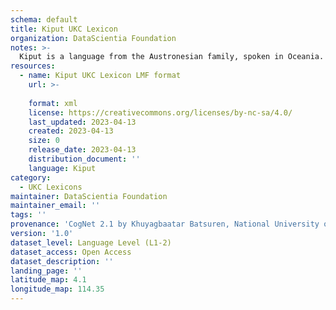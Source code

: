 ```yaml
---
schema: default
title: Kiput UKC Lexicon
organization: DataScientia Foundation
notes: >-
  Kiput is a language from the Austronesian family, spoken in Oceania. The UKC Lexicon of Kiput is represented as a lexico-semantic network. It consists of words, word senses, synsets, as well as sense-level and synset-level relationships.
resources:
  - name: Kiput UKC Lexicon LMF format
    url: >-
      
    format: xml
    license: https://creativecommons.org/licenses/by-nc-sa/4.0/
    last_updated: 2023-04-13
    created: 2023-04-13
    size: 0
    release_date: 2023-04-13
    distribution_document: ''
    language: Kiput
category:
  - UKC Lexicons
maintainer: DataScientia Foundation
maintainer_email: ''
tags: ''
provenance: 'CogNet 2.1 by Khuyagbaatar Batsuren, National University of Mongolia (http://cognet.ukc.disi.unitn.it); Princeton WordNet 2.1 by Princeton University (https://wordnet.princeton.edu)'
version: '1.0'
dataset_level: Language Level (L1-2)
dataset_access: Open Access
dataset_description: ''
landing_page: ''
latitude_map: 4.1
longitude_map: 114.35
---
```

